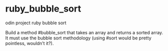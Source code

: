 # ruby_bubble_sort
odin project ruby bubble sort


Build a method #bubble_sort that takes an array and returns a sorted array. It must use the bubble sort methodology (using #sort would be pretty pointless, wouldn’t it?).
